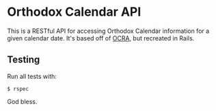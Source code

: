 # Orthodox Calendar API
This is a RESTful API for accessing Orthodox Calendar information for a given calendar date. It's based off of [OCRA](https://github.com/harmolipi/OCRA), but recreated in Rails.

## Testing
Run all tests with:
```console
$ rspec
```

God bless.
